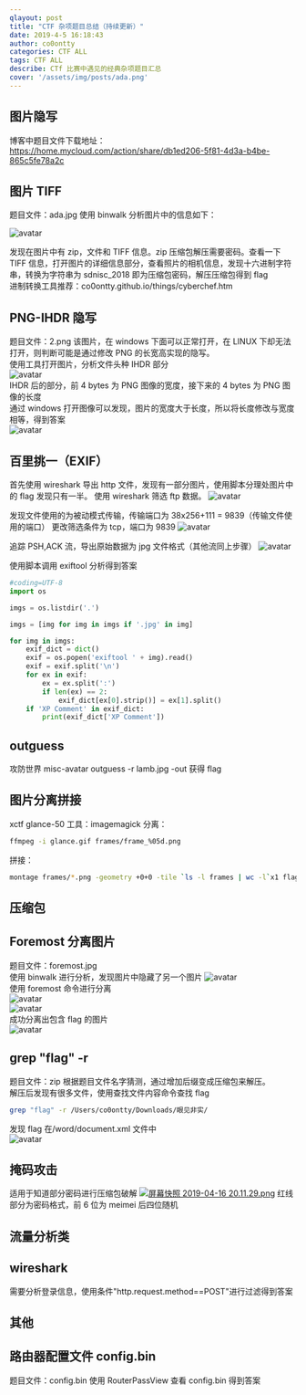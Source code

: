 ```yaml
---
qlayout: post
title: "CTF 杂项题目总结（持续更新）" 
date: 2019-4-5 16:18:43
author: co0ontty
categories: CTF ALL
tags: CTF ALL
describe: CTf 比赛中遇见的经典杂项题目汇总
cover: '/assets/img/posts/ada.png'
---
```


## 图片隐写

博客中题目文件下载地址：  
https://home.mycloud.com/action/share/db1ed206-5f81-4d3a-b4be-865c5fe78a2c  

## 图片 TIFF

题目文件：ada.jpg
使用 binwalk 分析图片中的信息如下：

![avatar](/assets/img/posts/ada.png)  

发现在图片中有 zip，文件和 TIFF 信息。zip 压缩包解压需要密码。查看一下 TIFF 信息，打开图片的详细信息部分，查看照片的相机信息，发现十六进制字符串，转换为字符串为 sdnisc_2018 即为压缩包密码，解压压缩包得到 flag   
进制转换工具推荐：co0ontty.github.io/things/cyberchef.htm  

## PNG-IHDR 隐写

题目文件：2.png
该图片，在 windows 下面可以正常打开，在 LINUX 下却无法打开，则判断可能是通过修改 PNG 的长宽高实现的隐写。  
使用工具打开图片，分析文件头种 IHDR 部分  
![avatar](/assets/img/posts/PNG-IHDR.png)   
IHDR 后的部分，前 4 bytes 为 PNG 图像的宽度，接下来的 4 bytes 为 PNG 图像的长度  
通过 windows 打开图像可以发现，图片的宽度大于长度，所以将长度修改与宽度相等，得到答案  
![avatar](/assets/img/posts/PNG-IHDR2.png)   

## 百里挑一（EXIF）

首先使用 wireshark 导出 http 文件，发现有一部分图片，使用脚本分理处图片中的 flag 发现只有一半。
 使用 wireshark 筛选 ftp 数据。
 ![avatar](/assets/img/posts/ah-1.png)

发现文件使用的为被动模式传输，传输端口为 38x256+111 = 9839（传输文件使用的端口）
 更改筛选条件为 tcp，端口为 9839
 ![avatar](/assets/img/posts/ah-2.png)

追踪 PSH,ACK 流，导出原始数据为 jpg 文件格式（其他流同上步骤）
 ![avatar](/assets/img/posts/ah-4.png)

使用脚本调用 exiftool 分析得到答案

```python
#coding=UTF-8
import os

imgs = os.listdir('.')

imgs = [img for img in imgs if '.jpg' in img]

for img in imgs:
    exif_dict = dict()
    exif = os.popen('exiftool ' + img).read()
    exif = exif.split('\n')
    for ex in exif:
        ex = ex.split(':')
        if len(ex) == 2:
            exif_dict[ex[0].strip()] = ex[1].split()
    if 'XP Comment' in exif_dict:
        print(exif_dict['XP Comment'])
```
## outguess
攻防世界 misc-avatar
outguess -r lamb.jpg -out 获得 flag

## 图片分离拼接  
xctf glance-50
工具：imagemagick
分离：
```bash
ffmpeg -i glance.gif frames/frame_%05d.png
```
拼接：
```bash
montage frames/*.png -geometry +0+0 -tile `ls -l frames | wc -l`x1 flag.png 
```
## 压缩包

## Foremost 分离图片
题目文件：foremost.jpg  
使用 binwalk 进行分析，发现图片中隐藏了另一个图片
![avatar](/assets/img/posts/foremost-1.png)   
使用 foremost 命令进行分离  
![avatar](/assets/img/posts/foremost-2.png)  
![avatar](/assets/img/posts/foremost-3.png)  
成功分离出包含 flag 的图片  
![avatar](/assets/img/posts/foremost-4.png)

## grep "flag" -r

题目文件：zip
根据题目文件名字猜测，通过增加后缀变成压缩包来解压。  
解压后发现有很多文件，使用查找文件内容命令查找 flag  

```sh
grep "flag" -r /Users/co0ontty/Downloads/眼见非实/
```

发现 flag 在/word/document.xml 文件中  
![avatar](/assets/img/posts/grepflag.png)   

## 掩码攻击  
适用于知道部分密码进行压缩包破解
[![屏幕快照 2019-04-16 20.11.29.png](https://i.loli.net/2019/04/16/5cb5c6883e32e.png)](https://i.loli.net/2019/04/16/5cb5c6883e32e.png)
红线部分为密码格式，前 6 位为 meimei 后四位随机

## 流量分析类  

## wireshark

需要分析登录信息，使用条件"http.request.method==POST"进行过滤得到答案  

## 其他  
## 路由器配置文件 config.bin

题目文件：config.bin
使用 RouterPassView 查看 config.bin 得到答案  
